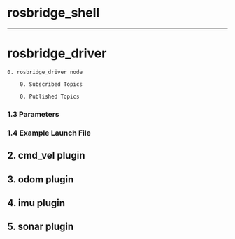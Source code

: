 # rosbridge_shell

***

# rosbridge_driver

    0. rosbridge_driver node

        0. Subscribed Topics

        0. Published Topics

### 1.3 Parameters

### 1.4 Example Launch File

## 2. cmd_vel plugin

## 3. odom plugin

## 4. imu plugin

## 5. sonar plugin
